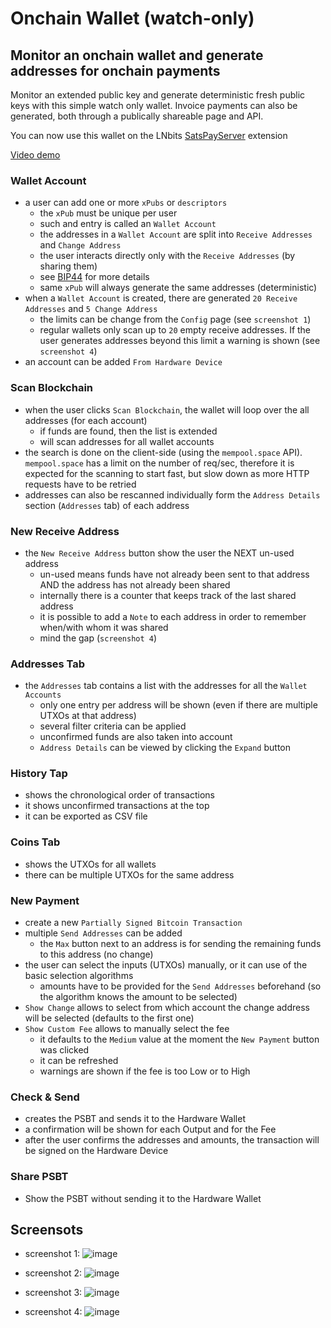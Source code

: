# Onchain Wallet (watch-only)

## Monitor an onchain wallet and generate addresses for onchain payments

Monitor an extended public key and generate deterministic fresh public keys with this simple watch only wallet. Invoice payments can also be generated, both through a publically shareable page and API.

You can now use this wallet on the LNbits [SatsPayServer](https://github.com/lnbits/lnbits/blob/master/lnbits/extensions/satspay/README.md) extension

<a class="text-secondary" href="https://www.youtube.com/watch?v=rQMHzQEPwZY">Video demo</a>

### Wallet Account
 - a user can add one or more `xPubs` or `descriptors`
   - the `xPub` must be unique per user
   - such and entry is called an `Wallet Account`
   - the addresses in a `Wallet Account` are split into `Receive Addresses` and `Change Address`
   - the user interacts directly only with the `Receive Addresses` (by sharing them)
   - see [BIP44](https://github.com/bitcoin/bips/blob/master/bip-0044.mediawiki#account-discovery) for more details
   - same `xPub` will always generate the same addresses (deterministic)
 - when a `Wallet Account` is created, there are generated `20 Receive Addresses` and `5 Change Address`
   - the limits can be change from the `Config` page (see `screenshot 1`)
   - regular wallets only scan up to `20` empty receive addresses. If the user generates addresses beyond this limit a warning is shown (see `screenshot 4`)
 - an account can be added `From Hardware Device`

### Scan Blockchain
 - when the user clicks `Scan Blockchain`, the wallet will loop over the all addresses (for each account)
   - if funds are found, then the list is extended
   -  will scan addresses for all wallet accounts
 - the search is done on the client-side (using the `mempool.space` API). `mempool.space` has a limit on the number of req/sec, therefore it is expected for the scanning to start fast, but slow down as more HTTP requests have to be retried
 - addresses can also be rescanned individually form the `Address Details` section (`Addresses` tab) of each address
 
### New Receive Address
 - the `New Receive Address` button show the user the NEXT un-used address
   - un-used means funds have not already been sent to that address AND the address has not already been shared
   - internally there is a counter that keeps track of the last shared address
   - it is possible to add a `Note` to each address in order to remember when/with whom it was shared
   - mind the gap (`screenshot 4`)

### Addresses Tab
- the `Addresses` tab contains a list with the addresses for all the `Wallet Accounts`
   - only one entry per address will be shown (even if there are multiple UTXOs at that address)
   - several filter criteria can be applied
   - unconfirmed funds are also taken into account
   - `Address Details` can be viewed by clicking the `Expand` button

### History Tap
 - shows the chronological order of transactions
 - it shows unconfirmed transactions at the top
 - it can be exported as CSV file

###  Coins Tab
 - shows the UTXOs for all wallets
 - there can be multiple UTXOs for the same address

### New Payment
 - create a new `Partially Signed Bitcoin Transaction`
 - multiple `Send Addresses` can be added
   -  the `Max` button next to an address is for sending the remaining funds to this address (no change)
 - the user can select the inputs (UTXOs) manually, or it can use of the basic selection algorithms
    - amounts have to be provided for the `Send Addresses` beforehand (so the algorithm knows the amount to be selected)
 - `Show Change` allows to select from which account the change address will be selected (defaults to the first one)
 - `Show Custom Fee` allows to manually select the fee
    - it defaults to the `Medium` value at the moment the `New Payment` button was clicked
    - it can be refreshed
    - warnings are shown if the fee is too Low or to High

### Check & Send
 - creates the PSBT and sends it to the Hardware Wallet
 - a confirmation will be shown for each Output and for the Fee
 - after the user confirms the addresses and amounts, the transaction will be signed on the Hardware Device

### Share PSBT
 - Show the PSBT without sending it to the Hardware Wallet

## Screensots
- screenshot 1:
![image](https://user-images.githubusercontent.com/2951406/177181611-eeeac70c-c245-4b45-b80b-8bbb511f6d1d.png)

- screenshot 2:
![image](https://user-images.githubusercontent.com/2951406/183087898-b91f5243-8ed9-4a14-9e57-7bb4f1fd43ef.png)

- screenshot 3:
![image](https://user-images.githubusercontent.com/2951406/177333755-4a9118fb-3eaf-43d6-bc7e-c3d8c80bc61e.png)

- screenshot 4:
![image](https://user-images.githubusercontent.com/2951406/177337474-bfcf7a7c-501a-4ebb-916e-ca391e63f6a7.png)


